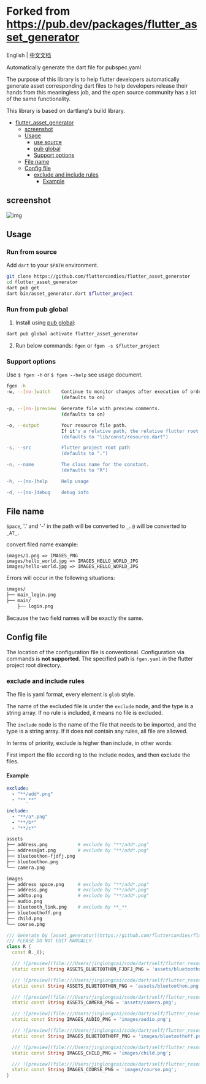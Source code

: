 # Forked from https://pub.dev/packages/flutter_asset_generator

English | [中文文档](README_CHN.md)

Automatically generate the dart file for pubspec.yaml

The purpose of this library is to help flutter developers
automatically generate asset corresponding dart files
to help developers release their hands from this meaningless job,
and the open source community has a lot of the same functionality.

This library is based on dartlang's build library.

- [flutter_asset_generator](#flutter_asset_generator)
  - [screenshot](#screenshot)
  - [Usage](#usage)
    - [use source](#use-source)
    - [pub global](#pub-global)
    - [Support options](#support-options)
  - [File name](#file-name)
  - [Config file](#config-file)
    - [exclude and include rules](#exclude-and-include-rules)
      - [Example](#example)

## screenshot

![img](https://raw.githubusercontent.com/CaiJingLong/some_asset/master/asset_gen_3.0.gif)

## Usage

### Run from source

Add `dart` to your `$PATH` environment.

```bash
git clone https://github.com/fluttercandies/flutter_asset_generator
cd flutter_asset_generator
dart pub get
dart bin/asset_generator.dart $flutter_project
```

### Run from pub global

1. Install using [pub global][]:
```bash
dart pub global activate flutter_asset_generator
```

2. Run below commands:
`fgen`
or
`fgen -s $flutter_project`

### Support options

Use `$ fgen -h` or `$ fgen --help` see usage document.

```bash
fgen -h
-w, --[no-]watch    Continue to monitor changes after execution of orders.
                    (defaults to on)

-p, --[no-]preview  Generate file with preview comments.
                    (defaults to on)

-o, --output        Your resource file path.
                    If it's a relative path, the relative flutter root directory
                    (defaults to "lib/const/resource.dart")

-s, --src           Flutter project root path
                    (defaults to ".")

-n, --name          The class name for the constant.
                    (defaults to "R")

-h, --[no-]help     Help usage

-d, --[no-]debug    debug info
```

## File name

`Space`, '.' and '-' in the path will be converted to `_`. `@` will be converted to `_AT_`.

convert filed name example:
```
images/1.png => IMAGES_PNG
images/hello_world.jpg => IMAGES_HELLO_WORLD_JPG
images/hello-world.jpg => IMAGES_HELLO_WORLD_JPG
```

Errors will occur in the following situations:

```bash
images/
├── main_login.png
├── main/
    ├── login.png
```

Because the two field names will be exactly the same.

## Config file

The location of the configuration file is conventional.
Configuration via commands is **not supported**.
The specified path is `fgen.yaml` in the flutter project root directory.

### exclude and include rules

The file is yaml format, every element is `glob` style.

The name of the excluded file is under the `exclude` node, and the type is a string array. If no rule is included, it means no file is excluded.

The `include` node is the name of the file that needs to be imported, and the type is a string array. If it does not contain any rules, all file are allowed.

In terms of priority, exclude is higher than include, in other words:

First import the file according to the include nodes, and then exclude the files.

#### Example

```yaml
exclude:
  - "**/add*.png"
  - "**_**"

include:
  - "**/a*.png"
  - "**/b*"
  - "**/c*"
```

```sh
assets
├── address.png           # exclude by "**/add*.png"
├── address@at.png        # exclude by "**/add*.png"
├── bluetoothon-fjdfj.png
├── bluetoothon.png
└── camera.png

images
├── address space.png     # exclude by "**/add*.png"
├── address.png           # exclude by "**/add*.png"
├── addto.png             # exclude by "**/add*.png"
├── audio.png
├── bluetooth_link.png    # exclude by **_**
├── bluetoothoff.png
├── child.png
└── course.png
```

```dart
/// Generate by [asset_generator](https://github.com/fluttercandies/flutter_asset_generator) library.
/// PLEASE DO NOT EDIT MANUALLY.
class R {
  const R._();

  /// ![preview](file:///Users/jinglongcai/code/dart/self/flutter_resource_generator/example/assets/bluetoothon-fjdfj.png)
  static const String ASSETS_BLUETOOTHON_FJDFJ_PNG = 'assets/bluetoothon-fjdfj.png';

  /// ![preview](file:///Users/jinglongcai/code/dart/self/flutter_resource_generator/example/assets/bluetoothon.png)
  static const String ASSETS_BLUETOOTHON_PNG = 'assets/bluetoothon.png';

  /// ![preview](file:///Users/jinglongcai/code/dart/self/flutter_resource_generator/example/assets/camera.png)
  static const String ASSETS_CAMERA_PNG = 'assets/camera.png';

  /// ![preview](file:///Users/jinglongcai/code/dart/self/flutter_resource_generator/example/images/audio.png)
  static const String IMAGES_AUDIO_PNG = 'images/audio.png';

  /// ![preview](file:///Users/jinglongcai/code/dart/self/flutter_resource_generator/example/images/bluetoothoff.png)
  static const String IMAGES_BLUETOOTHOFF_PNG = 'images/bluetoothoff.png';

  /// ![preview](file:///Users/jinglongcai/code/dart/self/flutter_resource_generator/example/images/child.png)
  static const String IMAGES_CHILD_PNG = 'images/child.png';

  /// ![preview](file:///Users/jinglongcai/code/dart/self/flutter_resource_generator/example/images/course.png)
  static const String IMAGES_COURSE_PNG = 'images/course.png';
}
```

[pub global]: https://dart.dev/tools/pub/cmd/pub-global#running-a-script-from-your-path
